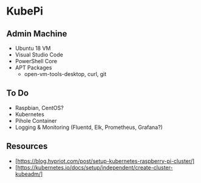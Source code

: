 # KubePi

## Admin Machine
* Ubuntu 18 VM
* Visual Studio Code
* PowerShell Core
* APT Packages
  * open-vm-tools-desktop, curl, git

## To Do
* Raspbian, CentOS?
* Kubernetes
* Pihole Container
* Logging & Monitoring (Fluentd, Elk, Prometheus, Grafana?)


## Resources
* [https://blog.hypriot.com/post/setup-kubernetes-raspberry-pi-cluster/]
* [https://kubernetes.io/docs/setup/independent/create-cluster-kubeadm/]
